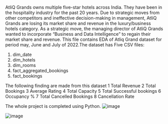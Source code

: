 AtliQ Grands owns multiple five-star hotels across India. They have been in the hospitality industry for the past 20 years. Due to strategic moves from other competitors and ineffective decision-making in management, AtliQ Grands are losing its market share and revenue in the luxury/business hotels category. 
As a strategic move, the managing director of AtliQ Grands wanted to incorporate “Business and Data Intelligence” to regain their market share and revenue.
This file contains EDA of Atliq Grand dataset for period may, June and July of 2022.The dataset has 
Five CSV files:
1. dim_date
2. dim_hotels
3. dim_rooms
4. fact_aggregated_bookings
5. fact_bookings

The following finding are made from this dataset
1 Total Revenue
2 Total Bookings 
3 Average Rating 
4 Total Capacity 
5 Total Successful bookings 
6 Occupancy % 
7 Total Cancelled Bookings 
8 Cancellation Rate

The whole project is completed using Python.
![image](https://github.com/savita-sharmaa/Atlique_Humanities/assets/154885959/5378ecfd-7255-4c82-a399-09a81a61269e)

![image](https://github.com/savita-sharmaa/Atlique_Humanities/assets/154885959/d92bfde9-4564-4397-b757-6e22234ecc30)
